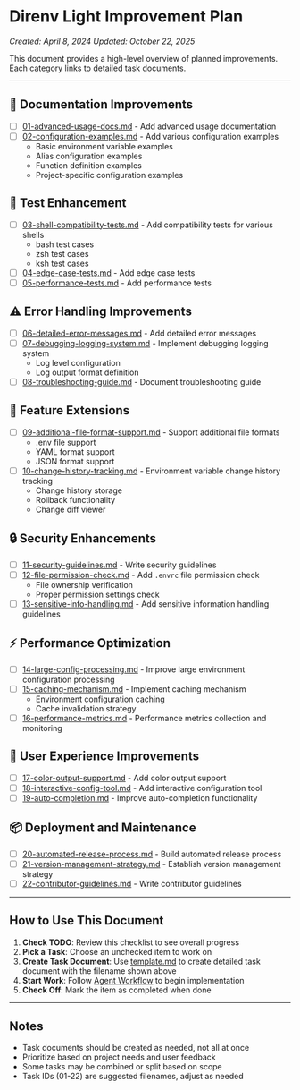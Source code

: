 # Direnv Light Improvement Plan

*Created: April 8, 2024*
*Updated: October 22, 2025*

This document provides a high-level overview of planned improvements. Each category links to detailed task documents.

---

## 📝 Documentation Improvements
- [ ] [01-advanced-usage-docs.md](01-advanced-usage-docs.md) - Add advanced usage documentation
- [ ] [02-configuration-examples.md](02-configuration-examples.md) - Add various configuration examples
  - Basic environment variable examples
  - Alias configuration examples
  - Function definition examples
  - Project-specific configuration examples

## 🧪 Test Enhancement
- [ ] [03-shell-compatibility-tests.md](03-shell-compatibility-tests.md) - Add compatibility tests for various shells
  - bash test cases
  - zsh test cases
  - ksh test cases
- [ ] [04-edge-case-tests.md](04-edge-case-tests.md) - Add edge case tests
- [ ] [05-performance-tests.md](05-performance-tests.md) - Add performance tests

## ⚠️ Error Handling Improvements
- [ ] [06-detailed-error-messages.md](06-detailed-error-messages.md) - Add detailed error messages
- [ ] [07-debugging-logging-system.md](07-debugging-logging-system.md) - Implement debugging logging system
  - Log level configuration
  - Log output format definition
- [ ] [08-troubleshooting-guide.md](08-troubleshooting-guide.md) - Document troubleshooting guide

## 🚀 Feature Extensions
- [ ] [09-additional-file-format-support.md](09-additional-file-format-support.md) - Support additional file formats
  - .env file support
  - YAML format support
  - JSON format support
- [ ] [10-change-history-tracking.md](10-change-history-tracking.md) - Environment variable change history tracking
  - Change history storage
  - Rollback functionality
  - Change diff viewer

## 🔒 Security Enhancements
- [ ] [11-security-guidelines.md](11-security-guidelines.md) - Write security guidelines
- [ ] [12-file-permission-check.md](12-file-permission-check.md) - Add `.envrc` file permission check
  - File ownership verification
  - Proper permission settings check
- [ ] [13-sensitive-info-handling.md](13-sensitive-info-handling.md) - Add sensitive information handling guidelines

## ⚡ Performance Optimization
- [ ] [14-large-config-processing.md](14-large-config-processing.md) - Improve large environment configuration processing
- [ ] [15-caching-mechanism.md](15-caching-mechanism.md) - Implement caching mechanism
  - Environment configuration caching
  - Cache invalidation strategy
- [ ] [16-performance-metrics.md](16-performance-metrics.md) - Performance metrics collection and monitoring

## 🌟 User Experience Improvements
- [ ] [17-color-output-support.md](17-color-output-support.md) - Add color output support
- [ ] [18-interactive-config-tool.md](18-interactive-config-tool.md) - Add interactive configuration tool
- [ ] [19-auto-completion.md](19-auto-completion.md) - Improve auto-completion functionality

## 📦 Deployment and Maintenance
- [ ] [20-automated-release-process.md](20-automated-release-process.md) - Build automated release process
- [ ] [21-version-management-strategy.md](21-version-management-strategy.md) - Establish version management strategy
- [ ] [22-contributor-guidelines.md](22-contributor-guidelines.md) - Write contributor guidelines

---

## How to Use This Document

1. **Check TODO**: Review this checklist to see overall progress
2. **Pick a Task**: Choose an unchecked item to work on
3. **Create Task Document**: Use [template.md](template.md) to create detailed task document with the filename shown above
4. **Start Work**: Follow [Agent Workflow](../agent-workflow.md) to begin implementation
5. **Check Off**: Mark the item as completed when done

---

## Notes

- Task documents should be created as needed, not all at once
- Prioritize based on project needs and user feedback
- Some tasks may be combined or split based on scope
- Task IDs (01-22) are suggested filenames, adjust as needed
